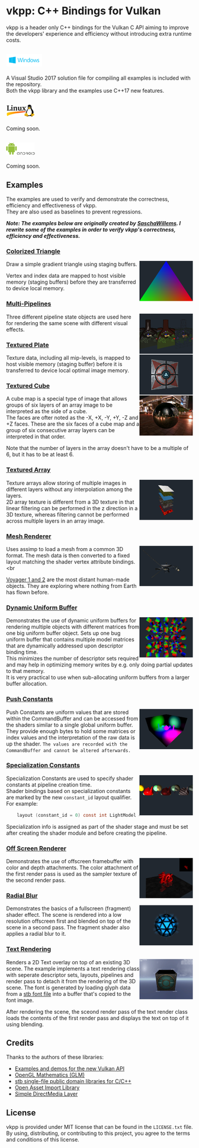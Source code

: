 # vkpp: C++ Bindings for Vulkan
vkpp is a header only C++ bindings for the Vulkan C API aiming to improve
the developers' experience and efficiency without introducing extra
runtime costs.

## <img src="./Images/WindowsLogo.png" alt="" height=33px>
A Visual Studio 2017 solution file for compiling all examples is included with the repository.<br/>
Both the vkpp library and the examples use C++17 new features.

## <img src="./Images/LinuxLogo.png" alt="" height=33px>
Coming soon.

## <img src="./Images/AndroidLogo.png" alt="" height=33px>
Coming soon.

## Examples
The examples are used to verify and demonstrate the correctness, efficiency and effectiveness of vkpp.<br/>
They are also used as baselines to prevent regressions.<br/>

***Note: The examples below are originally created by [SaschaWillems](https://github.com/SaschaWillems/Vulkan). I rewrite some of the examples in order to verify vkpp's correctness, efficiency and effectiveness.***

### [Colorized Triangle](Sample/ColorizedTriangle/)
<img src="./Sample/ColorizedTriangle/ColorizedTriangle.png" height="108px" align="right">

Draw a simple gradient triangle using staging buffers.

Vertex and index data are mapped to host visible memory (staging buffers) before they are transferred to device local memory.

### [Multi-Pipelines](Sample/MultiPipelines/)
<img src="./Sample/MultiPipelines/MultiPipelines.png" height="108px" align="right">

Three different pipeline state objects are used here for rendering the same scene with different visual effects.

### [Textured Plate](Sample/TexturedPlate/)
<img src="./Sample/TexturedPlate/TexturedPlate.png" height="108px" align="right">

Texture data, including all mip-levels, is mapped to host visible memory (staging buffer) before it is transferred to device local optimal image memory.

### [Textured Cube](Sample/TexturedCube/)
<img src="./Sample/TexturedCube/TexturedCube.png" height="108px" align="right">

A cube map is a special type of image that allows groups of six layers of an array image to be interpreted as the side of a cube.<br/>
The faces are ofter noted as the -X, +X, -Y, +Y, -Z and +Z faces. These are the six faces of a cube map and a group of six consecutive array layers can be interpreted in that order.

Note that the number of layers in the array doesn't have to be a multiple of 6, but it has to be at least 6.

### [Textured Array](Sample/TexturedArray/)
<img src="./Sample/TexturedArray/TexturedArray.png" height="108px" align="right">

Texture arrays allow storing of multiple images in different layers without any interpolation among the layers.<br/>
2D array texture is different from a 3D texture in that linear filtering can be performed in the z direction in a 3D texture, whereas filtering cannot be performed across multiple layers in an array image.

### [Mesh Renderer](Sample/MeshRenderer/)
<img src="./Sample/MeshRenderer/MeshRenderer.png" height="108px" align="right">

Uses assimp to load a mesh from a common 3D format. The mesh data is then converted to a fixed layout matching the shader vertex attribute bindings.<br

[Voyager 1 and 2](https://voyager.jpl.nasa.gov/) are the most distant human-made objects. They are exploring where nothing from Earth has flown before.

### [Dynamic Uniform Buffer](Sample/DynamicUniformBuffer/)
<img src="./Sample/DynamicUniformBuffer/DynamicUniformBuffer.png" height="108px" align="right">

Demonstrates the use of dynamic uniform buffers for rendering multiple objects with different matrices from one big uniform buffer object. Sets up one bug uniform buffer that contains multiple model matrices that are dynamically addressed upon descriptor binding time.<br/>
This minimizes the number of descriptor sets required and may help in optimizing memory writes by e.g. only doing partial updates to that memory.<br/>
It is very practical to use when sub-allocating uniform buffers from a larger buffer allocation.

### [Push Constants](Sample/PushConstants/)
<img src="./Sample/PushConstants/PushConstants.png" height="108px" align="right">

Push Constants are uniform values that are stored within the CommandBuffer and can be accessed from the shaders similar to a single global uniform buffer. They provide enough bytes to hold some matrices or index values and the interpretation of the raw data is up the shader.
``The values are recorded with the CommandBuffer and cannot be altered afterwards.``

### [Specialization Constants](Sample/SpecializationConstants/)
<img src="./Sample/SpecializationConstants/SpecializationConstants.png" height="108px" align="right">

Specialization Constants are used to specify shader constants at pipeline creation time.<br/>
Shader bindings based on specialization constants are marked by the new `constant_id` layout qualifier. For example:

```C
    layout (constant_id = 0) const int LightModel = 0;
```

Specialization info is assigned as part of the shader stage and must be set after creating the shader module and before creating the pipeline.

### [Off Screen Renderer](Sample/OffScreenRenderer/)

<img src="./Sample/OffScreenRenderer/OffScreenRenderer.png" height="108px" align="right">

Demonstrates the use of offscreen framebuffer with color and depth attachments. The color attachment of the first render pass is used as the sampler texture of the second render pass.


### [Radial Blur](Sample/RadialBlur/)

<img src="./Sample/RadialBlur/RadialBlur.png" height="108px" align="right">

Demonstrates the basics of a fullscreen (fragment) shader effect. The scene is rendered into a low resolution offscreen first and blended on top of the scene in a second pass. The fragment shader also applies a radial blur to it.


### [Text Rendering](Sample/TextRendering/)

<img src="./Sample/TextRendering/TextRendering.png" height="108px" align="right">

Renders a 2D Text overlay on top of an existing 3D scene. The example implements a text rendering class with seperate descriptor sets, layouts, pipelines and render pass to detach it from the rendering of the 3D scene. The font is generated by loading glyph data from a [stb font file](http://nothings.org/stb/font/) into a buffer that's copied to the font image.

After rendering the scene, the sceond render pass of the text render class loads the contents of the first render pass and displays the text on top of it using blending.


## Credits
Thanks to the authors of these libraries:
 - [Examples and demos for the new Vulkan API](https://github.com/SaschaWillems/Vulkan)
 - [OpenGL Mathematics (GLM)](https://github.com/g-truc/glm)
 - [stb single-file public domain libraries for C/C++](https://github.com/nothings/stb)
 - [Open Asset Import Library](https://github.com/assimp/assimp)
 - [Simple DirectMedia Layer](https://www.libsdl.org/)

## License
vkpp is provided under MIT license that can be found in the ``LICENSE.txt``
file. By using, distributing, or contributing to this project,
you agree to the terms and conditions of this license.

